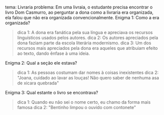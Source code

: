 tema: Livraria 
problema: Em uma livraia, o estudante precisa encontrar o livro Dom Casmurro, ao perguntar a dona como a livraria era organizada, ela falou que não era organizada convencionalmente.
Enigma 1: Como a era organizada?
> dica 1: A dona era fanática pela sua língua e apreciava os recursos linguísticos usados pelos autores.
> dica 2: Os autores apreciados pela dona faziam parte da escola literária modernismo.
> dica 3: Um dos recursos mais apreciados pela dona era aqueles que atribuiam efeito ao texto, dando ênfase à uma ideia.  

Enigma 2: Qual a seção ele estava? 
> dica 1: As pessoas costumam dar nomes à coisas inexistentes
> dica 2: "Joana, cuidado ao lavar as louças! Não quero saber de nenhuma asa de xicara quebrada"

Enigma 3: Qual estante o livro se encontrava? 
> dica 1: Quando eu não sei o nome certo, eu chamo da forma mais famosa 
> dica 2: "Bentinho limpou o ouvido com contonete"
